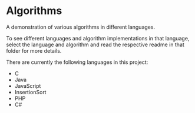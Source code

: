 # Algorithms

A demonstration of various algorithms in different languages.

To see different languages and algorithm implementations in that language, select the language and algorithm and read the respective readme in that folder for more details.

There are currently the following languages in this project:
- C
- Java
- JavaScript
- InsertionSort
- PHP
- C#
